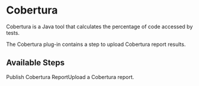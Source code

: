 
Cobertura
=========

Cobertura is a Java tool that calculates the percentage of code accessed by tests.

The Cobertura plug-in contains a step to upload Cobertura report results.


Available Steps
---------------

Publish Cobertura ReportUpload a Cobertura report.


